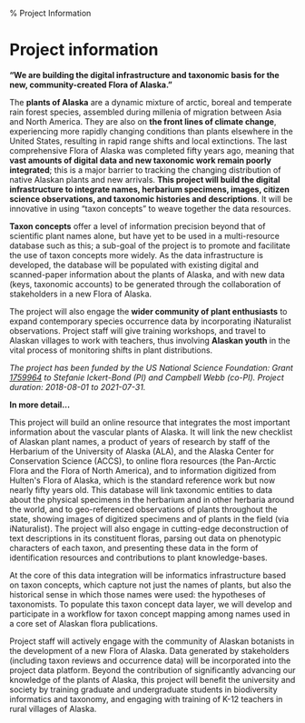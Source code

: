 % Project Information

# Project information

**“We are building the digital infrastructure and taxonomic basis for the new, community-created Flora of Alaska.”**

The **plants of Alaska** are a dynamic mixture of arctic, boreal and
temperate rain forest species, assembled during millenia of migration
between Asia and North America. They are also on **the front lines of
climate change**, experiencing more rapidly changing conditions than
plants elsewhere in the United States, resulting in rapid range shifts
and local extinctions. The last comprehensive Flora of Alaska was
completed fifty years ago, meaning that **vast amounts of digital data
and new taxonomic work remain poorly integrated**; this is a major
barrier to tracking the changing distribution of native Alaskan plants
and new arrivals. **This project will build the digital infrastructure
to integrate names, herbarium specimens, images, citizen science
observations, and taxonomic histories and descriptions**. It will be
innovative in using “taxon concepts” to weave together the data
resources. 

**Taxon concepts** offer a level of information precision beyond that of
scientific plant names alone, but have yet to be used in a
multi-resource database such as this; a sub-goal of the project is to
promote and facilitate the use of taxon concepts more widely. As the
data infrastructure is developed, the database will be populated with
existing digital and scanned-paper information about the plants of
Alaska, and with new data (keys, taxonomic accounts) to be generated
through the collaboration of stakeholders in a new Flora of
Alaska. 

The project will also engage the **wider community of plant enthusiasts**
to expand contemporary species occurrence data by incorporating
iNaturalist observations. Project staff will give training workshops,
and travel to Alaskan villages to work with teachers, thus involving
**Alaskan youth** in the vital process of monitoring shifts in plant
distributions.

_The project has been funded by the US National Science Foundation:
Grant
[1759964](https://www.nsf.gov/awardsearch/showAward?AWD_ID=1759964)
to Stefanie Ickert-Bond (PI) and Campbell Webb (co-PI). Project duration: 2018-08-01 to 2021-07-31._

**In more detail...**

This project will build an online resource that integrates the most
important information about the vascular plants of Alaska. It will
link the new checklist of Alaskan plant names, a product of years of
research by staff of the Herbarium of the University of Alaska (ALA),
and the Alaska Center for Conservation Science (ACCS), to online flora
resources (the Pan-Arctic Flora and the Flora of North America), and
to information digitized from Hulten's Flora of Alaska, which is the
standard reference work but now nearly fifty years old. This database
will link taxonomic entities to data about the physical specimens in
the herbarium and in other herbaria around the world, and to
geo-referenced observations of plants throughout the state, showing
images of digitized specimens and of plants in the field (via
iNaturalist). The project will also engage in cutting-edge
deconstruction of text descriptions in its constituent floras, parsing
out data on phenotypic characters of each taxon, and presenting these
data in the form of identification resources and contributions to
plant knowledge-bases. 

At the core of this data integration will be informatics
infrastructure based on taxon concepts, which capture not just the
names of plants, but also the historical sense in which those names
were used: the hypotheses of taxonomists. To populate this taxon
concept data layer, we will develop and participate in a workflow for
taxon concept mapping among names used in a core set of Alaskan flora
publications. 

Project staff will actively engage with the community of Alaskan
botanists in the development of a new Flora of Alaska. Data generated
by stakeholders (including taxon reviews and occurrence data) will be
incorporated into the project data platform. Beyond the contribution
of significantly advancing our knowledge of the plants of Alaska, this
project will benefit the university and society by training graduate
and undergraduate students in biodiversity informatics and taxonomy,
and engaging with training of K-12 teachers in rural villages of
Alaska. 
